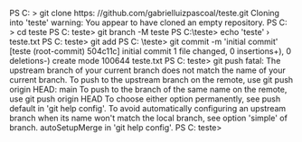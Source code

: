 PS C: > git clone https: //github.com/gabrielluizpascoal/teste.git
Cloning into 'teste'
warning: You appear to have cloned an empty repository.
PS C: > cd teste
PS C: teste> git branch -M teste
PS C:\teste> echo 'teste' › teste.txt
PS C: teste> git add
PS C: \teste> git commit -m 'initial commit' 
  [teste (root-commit) 504c11c] initial commit
  1 file changed, 0 insertions+), 0 deletions-) create mode 100644 teste.txt
PS C: teste> git push
fatal: The upstream branch of your current branch does not match the name of your current branch.
To push to the upstream branch
on the remote, use
  git push origin HEAD: main
To push to the branch of the same name on the remote, use
git push origin HEAD
To choose either option permanently, see push default in 'git help config'.
To avoid automatically configuring an upstream branch when its name won't match the local branch, see option 'simple' of branch. autoSetupMerge in 'git help config'.
PS C: teste>
